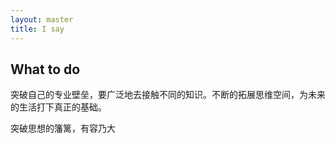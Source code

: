 ```yaml
---
layout: master
title: I say
---
```


## What to do

突破自己的专业壁垒，要广泛地去接触不同的知识。不断的拓展思维空间，为未来的生活打下真正的基础。

突破思想的籓篱，有容乃大

 
##
